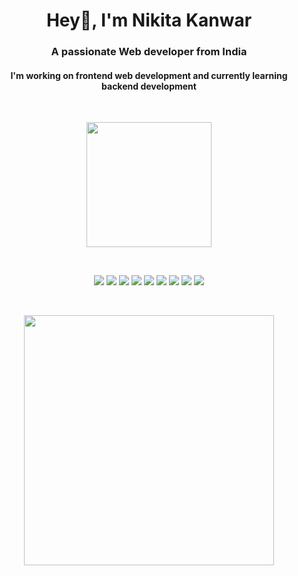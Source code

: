<h1 align="center">Hey👋, I'm Nikita Kanwar</h1>
<h3 align="center">A passionate Web developer from India</h3>
<h4 align="center">I'm working on frontend web development and currently learning backend development</h4>

<br>

<p align="center"><img src="https://user-images.githubusercontent.com/74038190/212259366-1e33063f-1384-459b-9ea5-8ee5e25b63dc.jpg" width="200"   /></p> 

<br>

<p align="center"> <img   src="https://img.shields.io/badge/html5-%23E34F26.svg?style=for-the-badge&logo=html5&logoColor=white"/>  <img   src="https://img.shields.io/badge/css3-%231572B6.svg?style=for-the-badge&logo=css3&logoColor=white"/> <img   src="https://img.shields.io/badge/bootstrap-%238511FA.svg?style=for-the-badge&logo=bootstrap&logoColor=white"/> <img src="https://img.shields.io/badge/tailwindcss-%2338B2AC.svg?style=for-the-badge&logo=tailwind-css&logoColor=white" /> <img   src="https://img.shields.io/badge/javascript-%23323330.svg?style=for-the-badge&logo=javascript&logoColor=%23F7DF1E"/>  <img   src="https://img.shields.io/badge/react-%2320232a.svg?style=for-the-badge&logo=react&logoColor=%2361DAFB"/>  <img   src="https://img.shields.io/badge/c++-%2300599C.svg?style=for-the-badge&logo=c%2B%2B&logoColor=white"/>  <img   src="https://img.shields.io/badge/python-3670A0?style=for-the-badge&logo=python&logoColor=ffdd54"/> 
  <img   src="https://img.shields.io/badge/java-%23ED8B00.svg?style=for-the-badge&logo=openjdk&logoColor=white"/> </p>

<br>

<p align="center"> <img   src="https://github-readme-streak-stats.herokuapp.com/?user=Nikita-kanwar&theme=dark&hide_border=false" width="400"/> </p>













